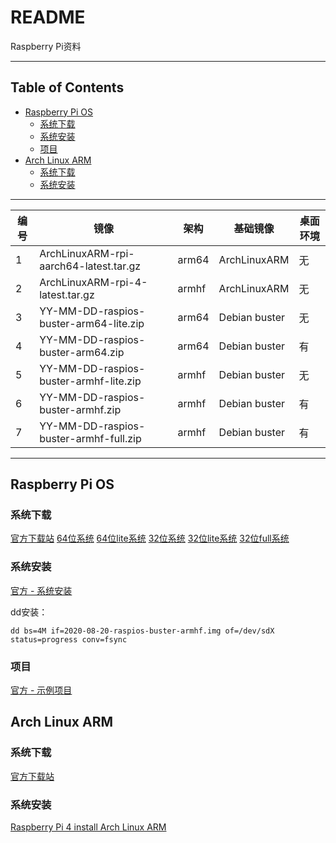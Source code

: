 # README

Raspberry Pi资料

---

## Table of Contents

<!-- vim-markdown-toc GFM -->

* [Raspberry Pi OS](#raspberry-pi-os)
    * [系统下载](#系统下载)
    * [系统安装](#系统安装)
    * [项目](#项目)
* [Arch Linux ARM](#arch-linux-arm)
    * [系统下载](#系统下载-1)
    * [系统安装](#系统安装-1)

<!-- vim-markdown-toc -->

---

| 编号 | 镜像                                   | 架构  | 基础镜像      | 桌面环境 |
| ---  | ---                                    | ---   | ---           | ---      |
| 1    | ArchLinuxARM-rpi-aarch64-latest.tar.gz | arm64 | ArchLinuxARM  | 无       |
| 2    | ArchLinuxARM-rpi-4-latest.tar.gz       | armhf | ArchLinuxARM  | 无       |
| 3    | YY-MM-DD-raspios-buster-arm64-lite.zip | arm64 | Debian buster | 无       |
| 4    | YY-MM-DD-raspios-buster-arm64.zip      | arm64 | Debian buster | 有       |
| 5    | YY-MM-DD-raspios-buster-armhf-lite.zip | armhf | Debian buster | 无       |
| 6    | YY-MM-DD-raspios-buster-armhf.zip      | armhf | Debian buster | 有       |
| 7    | YY-MM-DD-raspios-buster-armhf-full.zip | armhf | Debian buster | 有       |

---

## Raspberry Pi OS

### 系统下载

[官方下载站](https://downloads.raspberrypi.org)
[64位系统](https://downloads.raspberrypi.org/raspios_arm64/images)
[64位lite系统](https://downloads.raspberrypi.org/raspios_lite_arm64/images)
[32位系统](https://downloads.raspberrypi.org/raspios_armhf/images)
[32位lite系统](https://downloads.raspberrypi.org/raspios_lite_armhf/images)
[32位full系统](https://downloads.raspberrypi.org/raspios_full_armhf/images)

### 系统安装

[官方 - 系统安装](https://www.raspberrypi.org/documentation/installation/installing-images/README.md)

dd安装：

```shell
dd bs=4M if=2020-08-20-raspios-buster-armhf.img of=/dev/sdX status=progress conv=fsync
```

### 项目

[官方 - 示例项目](https://projects.raspberrypi.org/zh-CN/projects)

## Arch Linux ARM

### 系统下载

[官方下载站](https://archlinuxarm.org/about/downloads)

### 系统安装

[Raspberry Pi 4 install Arch Linux ARM](https://archlinuxarm.org/platforms/armv8/broadcom/raspberry-pi-4#installation)
